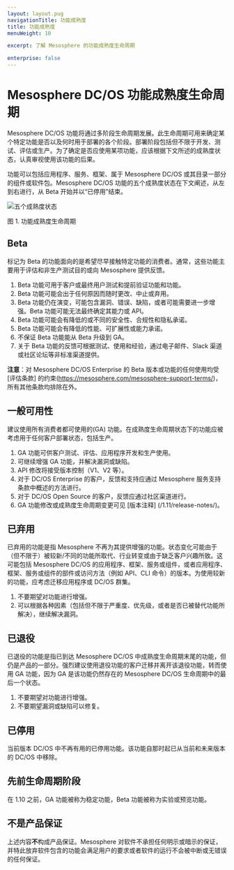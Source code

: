 ```yaml
---
layout: layout.pug
navigationTitle: 功能成熟度
title: 功能成熟度
menuWeight: 10

excerpt: 了解 Mesosphere 的功能成熟度生命周期

enterprise: false
---
```



# <a name="lifecycle"></a>Mesosphere DC/OS 功能成熟度生命周期

Mesosphere DC/OS 功能将通过多阶段生命周期发展。此生命周期可用来确定某个特定功能是否以及何时用于部署的各个阶段。部署阶段包括但不限于开发、测试、评估或生产。为了确定是否应使用某项功能，应该根据下文所述的成熟度状态，认真审视使用该功能的后果。

功能可以包括应用程序、服务、框架、属于 Mesosphere DC/OS 或其目录一部分的组件或软件包。Mesosphere DC/OS 功能的五个成熟度状态在下文阐述，从左到右进行，从 Beta 开始并以“已停用”结束。

![五个成熟度状态](/cn/1.11/img/five_maturity_states.png)

图 1. 功能成熟度生命周期

<a name="beta"></a>
## Beta

标记为 Beta 的功能面向的是希望尽早接触特定功能的消费者。通常，这些功能主要用于评估和非生产测试目的或向 Mesosphere 提供反馈。

1. Beta 功能可用于客户或最终用户测试和提前验证功能和功能。
2. Beta 功能可能会出于任何原因而随时更改、中止或弃用。
3. Beta 功能仍在演变，可能包含漏洞、错误、缺陷，或者可能需要进一步增强。Beta 功能可能无法最终确定其能力或 API。
4. Beta 功能可能会有降低的或不同的安全性、合规性和隐私承诺。
5. Beta 功能可能会有降低的性能、可扩展性或能力承诺。
6. 不保证 Beta 功能能从 Beta 升级到 GA。
7. 关于 Beta 功能的反馈可根据测试、使用和经验，通过电子邮件、Slack 渠道或社区论坛等非标准渠道提供。

**注意**：对 Mesosphere DC/OS Enterprise 的 Beta 版本或功能的任何使用均受 [评估条款] 的约束(https://mesosphere.com/mesosphere-support-terms/)，所有其他条款均排除在外。

<a name="general_availability"></a>
## 一般可用性

建议使用所有消费者都可使用的(GA) 功能。在成熟度生命周期状态下的功能应被考虑用于任何客户部署状态，包括生产。

1. GA 功能可供客户测试、评估、应用程序开发和生产使用。
2. 可继续增强 GA 功能，并解决漏洞或缺陷。
3. API 修改将接受版本控制（V1、V2 等）。
4. 对于 DC/OS Enterprise 的客户，反馈和支持应通过 Mesosphere 服务支持条款中概述的方法进行。
5. 对于 DC/OS Open Source 的客户，反馈应通过社区渠道进行。
6. GA 功能修改或成熟度生命周期变更可见 [版本注释] (/1.11/release-notes/)。

<a name="deprecated"></a>
## 已弃用

已弃用的功能是指 Mesosphere 不再为其提供增强的功能。状态变化可能由于（但不限于）被较新/不同的功能所取代、行业转变或由于缺乏客户兴趣所致。这可能包括 Mesosphere DC/OS 的应用程序、框架、服务或组件，或者应用程序、框架、服务或组件的部件或访问方法（例如 API、CLI 命令）的版本。为使用较新的功能，应考虑迁移应用程序或 DC/OS 群集。

1. 不要期望对功能进行增强。
2. 可以根据各种因素（包括但不限于严重度、优先级，或者是否已被替代功能所解决），继续解决漏洞。

<a name="retired"></a>
## 已退役

已退役的功能是指已到达 Mesosphere DC/OS 中成熟度生命周期末尾的功能，但仍是产品的一部分。强烈建议使用退役功能的客户迁移并离开该退役功能，转而使用 GA 功能，因为 GA 是该功能仍然存在的 Mesosphere DC/OS 生命周期中的最后一个状态。

1. 不要期望对功能进行增强。
2. 不要期望漏洞或缺陷可以修复。

<a name="decommissioned"></a>
## 已停用

当前版本 DC/OS 中不再有用的已停用功能。该功能自那时起已从当前和未来版本的 DC/OS 中移除。

<a name="prior-lifecycle-stages"></a>
## 先前生命周期阶段

在 1.10 之前，GA 功能被称为稳定功能，Beta 功能被称为实验或预览功能。

<a name="not_a_warranty"></a>
## 不是产品保证

上述内容**不**构成产品保证。Mesosphere 对软件不承担任何明示或暗示的保证，并特此放弃软件包含的功能会满足用户的要求或者软件的运行不会被中断或无错误的任何保证。
